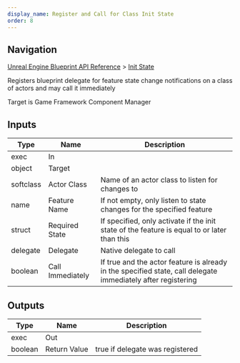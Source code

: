 ```yaml
---
display_name: Register and Call for Class Init State
order: 8
---
```

## Navigation

[Unreal Engine Blueprint API Reference](https://dev.epicgames.com/documentation/en-us/unreal-engine/BlueprintAPI) > [Init State](https://dev.epicgames.com/documentation/en-us/unreal-engine/BlueprintAPI/InitState)

Registers blueprint delegate for feature state change notifications on a class of actors and may call it immediately

Target is Game Framework Component Manager

## Inputs

| Type | Name | Description |
| --- | --- | --- |
| exec | In |  |
| object | Target |  |
| softclass | Actor Class | Name of an actor class to listen for changes to |
| name | Feature Name | If not empty, only listen to state changes for the specified feature |
| struct | Required State | If specified, only activate if the init state of the feature is equal to or later than this |
| delegate | Delegate | Native delegate to call |
| boolean | Call Immediately | If true and the actor feature is already in the specified state, call delegate immediately after registering |

## Outputs

| Type | Name | Description |
| --- | --- | --- |
| exec | Out |  |
| boolean | Return Value | true if delegate was registered |
